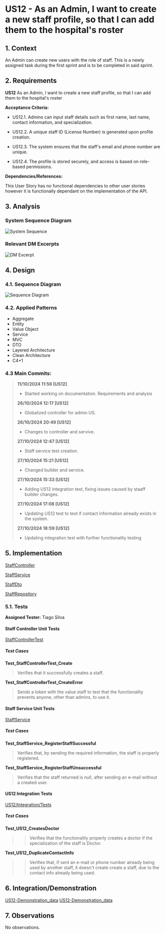 # US12 - As an Admin, I want to create a new staff profile, so that I can add them to the hospital's roster

## 1. Context

An Admin can create new users with the role of staff. This is a newly assigned task during the first sprint and is to be completed in said sprint.

## 2. Requirements

**US12** As an Admin, I want to create a new staff profile, so that I can add them to the hospital's roster

**Acceptance Criteria:**

- US12.1. Admins can input staff details such as first name, last name, contact information, and specialization.

- US12.2. A unique staff ID (License Number) is generated upon profile creation.

- US12.3. The system ensures that the staff's email and phone number are unique.

- US12.4. The profile is stored securely, and access is based on role-based permissions.

**Dependencies/References:**

This User Story has no functional dependencies to other user stories however it is functionally dependant on the implementation of the API.

## 3. Analysis

### System Sequence Diagram

![System Sequence](./SVG/system_sequence_diagram.svg)

### Relevant DM Excerpts

![DM Excerpt](./SVG/dm_excerpt.svg)

## 4. Design

### 4.1. Sequence Diagram

![Sequence Diagram](./SVG/sequence_diagram.svg)

### 4.2. Applied Patterns

- Aggregate
- Entity
- Value Object
- Service
- MVC
- DTO
- Layered Architecture
- Clean Architecture
- C4+1

### 4.3 Main Commits:
> **11/10/2024 11:56 [US12]**
> - Started working on documentation. Requirements and analysis
> 
> **26/10/2024 12:17 [US12]** 
> - Globalized controller for admin US.
>
> **26/10/2024 20:49 [US12]**
> - Changes to controller and servive.
>
> **27/10/2024 12:47 [US12]**
> - Staff service test creation.
>
> **27/10/2024 15:21 [US12]**
> - Changed builder and service.
>
> **27/10/2024 15:33 [US12]**
> - Adding US12 integration test, fixing issues caused by staaff builder changes.
>
> **27/10/2024 17:08 [US12]**
> - Updating US12 test to test if contact information already exists in the system.
>
> **27/10/2024 18:59 [US12]**
> - Updating integration test with further functionality testing

## 5. Implementation

[StaffController](../../../src/Controllers/StaffController.cs)

[StaffService](../../../src/Domain/Staff/StaffService.cs)

[StaffDto](../../../src/Domain/Staff/StaffDto.cs)

[StaffRepository](../../../src/Infraestructure/Staff/StaffRepository.cs)

### 5.1. Tests

**Assigned Tester:** Tiago Silva

#### Staff Controller Unit Tests

[StaffControllerTest](../../../test/ControllerTest/StaffControllerTest.cs)

##### Test Cases

**Test_StaffControllerTest_Create**
> Verifies that it successfully creates a staff.

**Test_StaffControllerTest_CreateError**
> Sends a token with the value staff to test that the functionality prevents anyone, other than admins, to use it.

#### Staff Service Unit Tests

[StaffService](../../../test/ServiceTest/StaffServiceTest.cs)

##### Test Cases

**Test_StaffService_RegisterStaffSuccessful**
> Verifies that, by sending the required information, the staff is properly registered.

**Test_StaffService_RegisterStaffUnsuccessful**
> Verifies that the staff returned is null, after sending an e-mail without a created user.

#### US12 Integration Tests

[US12/Integration/Tests](../../../test/IntegrationTest/US12IntegrationTest.cs)

##### Test Cases

**Test_US12_CreatesDoctor**
>> Verifies that the functionality properly creates a doctor if the specialization of the staff is Doctor.

**Test_US12_DuplicateContactInfo**
>> Verifies that, if sent an e-mail or phone number already being used by another staff, it doesn't create create a staff, due to the contact info already being used.  

## 6. Integration/Demonstration

[US12-Demonstration_data](us12_demonstration_data.png)
[US12-Demonstration_data](us12_demonstration_result.png)

## 7. Observations

No observations.